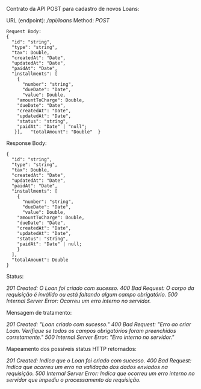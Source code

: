 Contrato da API POST para cadastro de novos Loans:

URL (endpoint): */api/loans*
Method: *POST*


```
Request Body:
{
  "id": "string",
  "type": "string",
  "tax": Double,
  "createdAt": "Date",
  "updatedAt": "Date",
  "paidAt": "Date",
  "installments": [
    {
      "number": "string",
      "dueDate": "Date",
      "value": Double,
    "amountToCharge": Double,
    "dueDate": "Date",
    "createdAt": "Date",
    "updatedAt": "Date",
    "status": "string",
    "paidAt": "Date" | "null";
   }],   "totalAmount": "Double"  }
```


Response Body:

```
{
  "id": "string",
  "type": "string",
  "tax": Double,
  "createdAt": "Date",
  "updatedAt": "Date",
  "paidAt": "Date",
  "installments": [
    {
      "number": "string",
      "dueDate": "Date",
      "value": Double,
    "amountToCharge": Double,
    "dueDate": "Date",
    "createdAt": "Date",
    "updatedAt": "Date",
    "status": "string",
    "paidAt": "Date" | null;
    }
  ],
  "totalAmount": Double
}
```


Status:

*201 Created: O Loan foi criado com sucesso.
400 Bad Request: O corpo da requisição é inválido ou está faltando algum campo obrigatório.
500 Internal Server Error: Ocorreu um erro interno no servidor.*

Mensagem de tratamento:

*201 Created: "Loan criado com sucesso."
400 Bad Request: "Erro ao criar Loan. Verifique se todos os campos obrigatórios foram preenchidos corretamente."
500 Internal Server Error: "Erro interno no servidor."*


Mapeamento dos possíveis status HTTP retornados:

*201 Created: Indica que o Loan foi criado com sucesso.
400 Bad Request: Indica que ocorreu um erro na validação dos dados enviados na requisição.
500 Internal Server Error: Indica que ocorreu um erro interno no servidor que impediu o processamento da requisição.*
